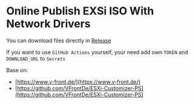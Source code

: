 # Online Publish EXSi ISO With Network Drivers

You can download files directly in [Release](https://github.com/Jas0n0ss/exsi-customize-iso/releases)

If you want to use `GitHub Actions` yourself, your need add own `TOKEN` and `DOWNLOAD_URL` to `Secrets`

Base on:

- [https://www.v-front.de/](https://www.v-front.de/)
- [https://github.com/VFrontDe/ESXi-Customizer-PS](https://github.com/VFrontDe/ESXi-Customizer-PS)
